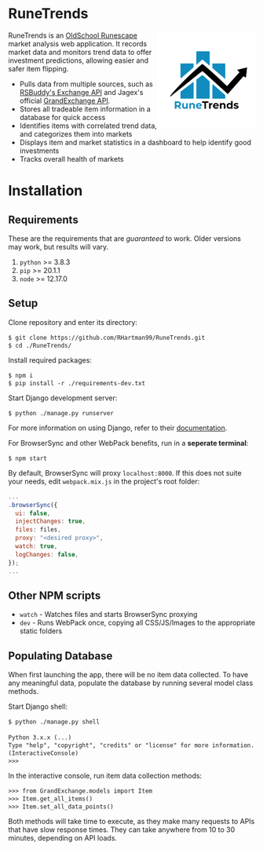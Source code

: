 # RuneTrends

<img src="https://github.com/RHartman99/RuneTrends/blob/master/src/images/RuneTrends_Dark.png?raw=true" align="right"
     alt="Size Limit logo by Anton Lovchikov" width="200">
RuneTrends is an [OldSchool Runescape](https://oldschool.runescape.com/) market analysis web application. It records market data and monitors trend data to offer investment predictions, allowing easier and safer item flipping.

- Pulls data from multiple sources, such as [RSBuddy's Exchange API](https://rsbuddy.com/exchange) and Jagex's official [GrandExchange API](https://secure.runescape.com/m=itemdb_oldschool/).
- Stores all tradeable item information in a database for quick access
- Identifies items with correlated trend data, and categorizes them into markets
- Displays item and market statistics in a dashboard to help identify good investments
- Tracks overall health of markets

# Installation

## Requirements

These are the requirements that are _guaranteed_ to work. Older versions may work, but results will vary.

1. `python` >= 3.8.3
2. `pip` >= 20.1.1
3. `node` >= 12.17.0

## Setup

Clone repository and enter its directory:

```console
$ git clone https://github.com/RHartman99/RuneTrends.git
$ cd ./RuneTrends/
```

Install required packages:

```console
$ npm i
$ pip install -r ./requirements-dev.txt
```

Start Django development server:

```console
$ python ./manage.py runserver
```

For more information on using Django, refer to their [documentation](https://www.djangoproject.com/start/).

For BrowserSync and other WebPack benefits, run in a **seperate terminal**:

```console
$ npm start
```

By default, BrowserSync will proxy `localhost:8000`. If this does not suite your needs, edit `webpack.mix.js` in the project's root folder:

```javascript
...
.browserSync({
  ui: false,
  injectChanges: true,
  files: files,
  proxy: "<desired proxy>",
  watch: true,
  logChanges: false,
});
...
```

## Other NPM scripts

- `watch` - Watches files and starts BrowserSync proxying
- `dev` - Runs WebPack once, copying all CSS/JS/Images to the appropriate static folders

## Populating Database

When first launching the app, there will be no item data collected. To have any meaningful data, populate the database by running several model class methods.

Start Django shell:

```shell
$ python ./manage.py shell

Python 3.x.x (...)
Type "help", "copyright", "credits" or "license" for more information.
(InteractiveConsole)
>>>
```

In the interactive console, run item data collection methods:

```shell
>>> from GrandExchange.models import Item
>>> Item.get_all_items()
>>> Item.set_all_data_points()
```

Both methods will take time to execute, as they make many requests to APIs that have slow response times. They can take anywhere from 10 to 30 minutes, depending on API loads.
